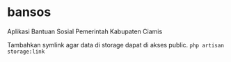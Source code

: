 # bansos
 Aplikasi Bantuan Sosial Pemerintah Kabupaten Ciamis

Tambahkan symlink agar data di storage dapat di akses public.
`php artisan storage:link`
